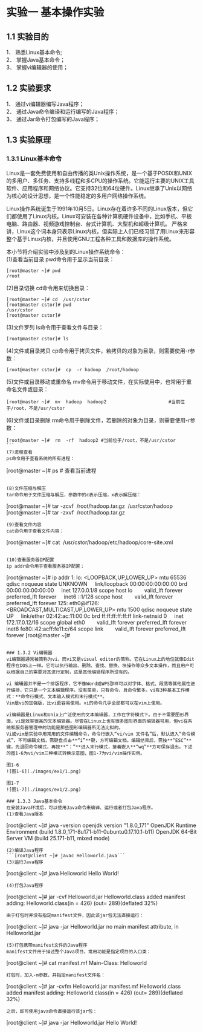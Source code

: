 ﻿# 实验一 基本操作实验

## 1.1 实验目的
1． 熟悉Linux基本命令;  
2． 掌握Java基本命令；  
3． 掌握vi编辑器的使用；

## 1.2 实验要求
1． 通过vi编辑器编写Java程序；   
2． 通过Java命令编译和运行编写的Java程序；   
3． 通过Jar命令打包编写的Java程序；  

## 1.3 实验原理
### 1.3.1 Linux基本命令

Linux是一套免费使用和自由传播的类Unix操作系统，是一个基于POSIX和UNIX的多用户、多任务、支持多线程和多CPU的操作系统。它能运行主要的UNIX工具软件、应用程序和网络协议。它支持32位和64位硬件。Linux继承了Unix以网络为核心的设计思想，是一个性能稳定的多用户网络操作系统。  

Linux操作系统诞生于1991年10月5日。Linux存在着许多不同的Linux版本，但它们都使用了Linux内核。Linux可安装在各种计算机硬件设备中，比如手机、平板电脑、路由器、视频游戏控制台、台式计算机、大型机和超级计算机。
严格来讲，Linux这个词本身只表示Linux内核，但实际上人们已经习惯了用Linux来形容整个基于Linux内核，并且使用GNU工程各种工具和数据库的操作系统。  
  
本小节将介绍实验中涉及到的Linux操作系统命令：  
(1)查看当前目录
pwd命令用于显示当前目录：
```
[root@master ~]# pwd
/root
```
(2)目录切换
cd命令用来切换目录：
```
[root@master ~]# cd  /usr/cstor
[root@master cstor]# pwd
/usr/cstor
[root@master cstor]#
```
(3)文件罗列
ls命令用于查看文件与目录：
```
[root@master cstor]# ls
```
(4)文件或目录拷贝
cp命令用于拷贝文件，若拷贝的对象为目录，则需要使用-r参数：
```
[root@master cstor]#  cp  -r hadoop  /root/hadoop
```

(5)文件或目录移动或重命名
mv命令用于移动文件，在实际使用中，也常用于重命名文件或目录：
```
[root@master ~]#  mv  hadoop  hadoop2                       #当前位于/root，不是/usr/cstor
```

(6)文件或目录删除
rm命令用于删除文件，若删除的对象为目录，则需要使用-r参数：
```
[root@master ~]#  rm  -rf  hadoop2 #当前位于/root，不是/usr/cstor
```                            
(7)进程查看
ps命令用于查看系统的所有进程：
```
[root@master ~]# ps # 查看当前进程
```
                                          
(8)文件压缩与解压
tar命令用于文件压缩与解压，参数中的c表示压缩，x表示解压缩：
```
[root@master ~]# tar -zcvf  /root/hadoop.tar.gz  /usr/cstor/hadoop
[root@master ~]# tar -zxvf  /root/hadoop.tar.gz
```
(9)查看文件内容
cat命令用于查看文件内容：
```
[root@master ~]# cat  /usr/cstor/hadoop/etc/hadoop/core-site.xml
```

(10)查看服务器IP配置
ip addr命令用于查看服务器IP配置：
```
[root@master ~]# ip addr
1: lo: <LOOPBACK,UP,LOWER_UP> mtu 65536 qdisc noqueue state UNKNOWN
    link/loopback 00:00:00:00:00:00 brd 00:00:00:00:00:00
    inet 127.0.0.1/8 scope host lo
       valid_lft forever preferred_lft forever
    inet6 ::1/128 scope host
       valid_lft forever preferred_lft forever
125: eth0@if126: <BROADCAST,MULTICAST,UP,LOWER_UP> mtu 1500 qdisc noqueue state UP
    link/ether 02:42:ac:11:00:0c brd ff:ff:ff:ff:ff:ff link-netnsid 0
    inet 172.17.0.12/16 scope global eth0
       valid_lft forever preferred_lft forever
    inet6 fe80::42:acff:fe11:c/64 scope link
       valid_lft forever preferred_lft forever
[root@master ~]#
```

### 1.3.2 Vi编辑器
vi编辑器通常被简称为vi，而vi又是visual editor的简称。它在Linux上的地位就像Edit程序在DOS上一样。它可以执行输出、删除、查找、替换、块操作等众多文本操作，而且用户可以根据自己的需要对其进行定制，这是其他编辑程序所没有的。  

vi 编辑器并不是一个排版程序，它不像Word或WPS那样可以对字体、格式、段落等其他属性进行编排，它只是一个文本编辑程序。没有菜单，只有命令，且命令繁多。vi有3种基本工作模式：**命令行模式、文本输入模式和末行模式**。
Vim是vi的加强版，比vi更容易使用。vi的命令几乎全部都可以在vim上使用。  

vi编辑器是Linux和Unix上广泛使用的文本编辑器，工作在字符模式下。由于不需要图形界面，vi是效率很高的文本编辑器。尽管在Linux上也有很多图形界面的编辑器可用，但vi在系统和服务器管理中的功能是那些图形编辑器所无法比拟的。
Vi或vim是实验中用常用的文件编辑命令，命令行嵌入“vi/vim 文件名”后，默认进入“命令模式”，不可编辑文档，需键盘点击**“i”**键，方可编辑文档，编辑结束后，需按**“ESC”**键，先退回命令模式，再按**“：”**进入末行模式，接着嵌入**“wq”**方可保存退出。下述的图1-6为vi/vim三种模式转换示意图，图1-7为vi/vim操作实例。

图1-6
![图1-6](./images/ex1/1.png)

图1-7
![图1-7](./images/ex1/2.png)

### 1.3.3 Java基本命令
在安装Java环境后，可以使用Java命令来编译、运行或者打包Java程序。
(1)查看Java版本
```
[root@client ~]# java -version
openjdk version "1.8.0_171"
OpenJDK Runtime Environment (build 1.8.0_171-8u171-b11-0ubuntu0.17.10.1-b11)
OpenJDK 64-Bit Server VM (build 25.171-b11, mixed mode)
```
(2)编译Java程序
```[root@client ~]# javac Helloworld.java```
(3)运行Java程序
```
[root@client ~]# java Helloworld
Hello World!
```
(4)打包Java程序
```
[root@client ~]# jar -cvf Helloworld.jar Helloworld.class
added manifest
adding: Helloworld.class(in = 426) (out= 289)(deflated 32%)
```
由于打包时并没有指定manifest文件，因此该jar包无法直接运行：
```
[root@client ~]# java -jar Helloworld.jar
no main manifest attribute, in Helloworld.jar
```
(5)打包携带manifest文件的Java程序
manifest文件用于描述整个Java项目，常用功能是指定项目的入口类：
```
[root@client ~]# cat manifest.mf
Main-Class: Helloworld
```
打包时，加入-m参数，并指定manifest文件名：
```
[root@client ~]# jar -cvfm Helloworld.jar manifest.mf Helloworld.class
added manifest
adding: Helloworld.class(in = 426) (out= 289)(deflated 32%)
```
之后，即可使用java命令直接运行该jar包：
```
[root@client ~]# java -jar Helloworld.jar
Hello World!
```
